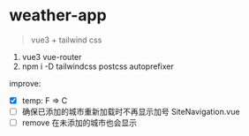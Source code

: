 # weather-app

> vue3 + tailwind css

1. vue3 vue-router
2. npm i -D tailwindcss postcss autoprefixer


improve:
- [x] temp: F => C
- [ ] 确保已添加的城市重新加载时不再显示加号 SiteNavigation.vue
- [ ] remove 在未添加的城市也会显示
